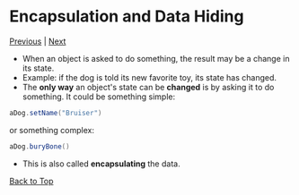 # Encapsulation and Data Hiding

[Previous](Part2.md) | [Next](Part4.md)

- When an object is asked to do something, the result may be a change in its state.
- Example: if the dog is told its new favorite toy, its state has changed.
- The **only way** an object's state can be **changed** is by asking it to do something. It could be something simple:

```java
aDog.setName("Bruiser")
```

or something complex:

```java
aDog.buryBone()
```

- This is also called **encapsulating** the data.

[Back to Top](#encapsulation-and-data-hiding)
